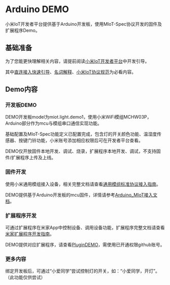 # Arduino DEMO

小米IoT开发者平台提供基于Arduino开发板，使用MIoT-Spec协议开发的固件及扩展程序Demo。

## 基础准备

为了您能更快理解相关内容，请提前阅读[小米IoT开发者平台](https://iot.mi.com/)中开发引导。

其中[直连接入快速引导](https://iot.mi.com/new/doc/02-%E4%BA%A7%E5%93%81%E6%8E%A5%E5%85%A5%E6%8C%87%E5%8D%97/01-%E5%BF%AB%E9%80%9F%E5%BC%95%E5%AF%BC%EF%BC%88%E7%9B%B4%E8%BF%9E%E6%8E%A5%E5%85%A5%EF%BC%89.html)、[名词解释](https://iot.mi.com/new/doc/07-%E5%B8%B8%E7%94%A8%E4%BF%A1%E6%81%AF/01-%E5%90%8D%E8%AF%8D%E8%A7%A3%E9%87%8A.html)、[小米IoT协议规范](https://iot.mi.com/new/doc/03-%E5%B0%8F%E7%B1%B3IoT%E5%8D%8F%E8%AE%AE%E8%A7%84%E8%8C%83/01-%E6%A6%82%E8%BF%B0.html)为必看内容。

## Demo内容

### 开发板DEMO

DEMO开发板model为miot.light.demo1，使用小米WiFi模组MCHW03P，Arduino部分作为mcu与模组串口通信实现功能。

基础配置及MIoT-Spec功能定义已配置完成，包含灯的开关颜色功能、温湿度传感器、按键门铃功能，小米账号添加相应权限后可在开发者平台查看。

DEMO仅开放固件本地开发、调试、烧录，扩展程序本地开发、调试，不支持固件/扩展程序上传及上线。

### 固件开发

使用小米通用模组接入设备，相关完整文档请查看[通用模组标准协议接入指南](https://iot.mi.com/new/doc/04-%E5%B5%8C%E5%85%A5%E5%BC%8F%E5%BC%80%E5%8F%91%E6%8C%87%E5%8D%97/03-WiFi%E2%80%94%E9%80%9A%E7%94%A8%E6%A8%A1%E7%BB%84%E6%8E%A5%E5%85%A5/01-%E9%80%9A%E7%94%A8%E6%A8%A1%E7%BB%84%E6%A0%87%E5%87%86%E5%8D%8F%E8%AE%AE%E5%BC%80%E5%8F%91%E6%8C%87%E5%8D%97.html)。

DEMO提供基于Arduino开发板的mcu固件，详情请参考[Arduino_MIoT接入文档](https://github.com/MiEcosystem/miio_open/blob/master/arduino/Arduino_Firmware.md)。

### 扩展程序开发

可通过扩展程序在米家App中控制设备、调用设备功能，扩展程序完整文档请查看[米家扩展程序开发指南](https://iot.mi.com/new/doc/05-%E7%B1%B3%E5%AE%B6%E6%89%A9%E5%B1%95%E7%A8%8B%E5%BA%8F%E5%BC%80%E5%8F%91%E6%8C%87%E5%8D%97/01-%E5%89%8D%E8%A8%80.html)。

DEMO提供对应扩展程序，请查看[PluginDEMO](https://github.com/MiEcosystem/MHCommonPlugin/tree/master/com.miot.light.demo1)，需使用已开通权限github账号。

### 更多内容

绑定开发板后，可通过“小爱同学”尝试控制灯的开关，如：“小爱同学，开灯”。（此功能仅供尝试）
